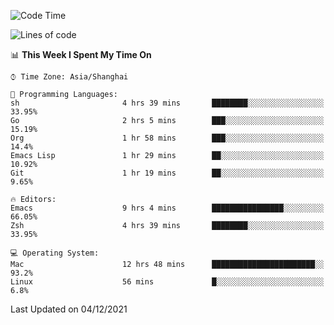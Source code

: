 <!--START_SECTION:waka-->
![Code Time](http://img.shields.io/badge/Code%20Time-457%20hrs%2052%20mins-blue)

![Lines of code](https://img.shields.io/badge/From%20Hello%20World%20I%27ve%20Written-22%20Thousand%20lines%20of%20code-blue)

📊 **This Week I Spent My Time On** 

```text
⌚︎ Time Zone: Asia/Shanghai

💬 Programming Languages: 
sh                       4 hrs 39 mins       ████████░░░░░░░░░░░░░░░░░   33.95% 
Go                       2 hrs 5 mins        ███░░░░░░░░░░░░░░░░░░░░░░   15.19% 
Org                      1 hr 58 mins        ███░░░░░░░░░░░░░░░░░░░░░░   14.4% 
Emacs Lisp               1 hr 29 mins        ██░░░░░░░░░░░░░░░░░░░░░░░   10.92% 
Git                      1 hr 19 mins        ██░░░░░░░░░░░░░░░░░░░░░░░   9.65%

🔥 Editors: 
Emacs                    9 hrs 4 mins        ████████████████░░░░░░░░░   66.05% 
Zsh                      4 hrs 39 mins       ████████░░░░░░░░░░░░░░░░░   33.95%

💻 Operating System: 
Mac                      12 hrs 48 mins      ███████████████████████░░   93.2% 
Linux                    56 mins             █░░░░░░░░░░░░░░░░░░░░░░░░   6.8%

```


 Last Updated on 04/12/2021
<!--END_SECTION:waka-->
